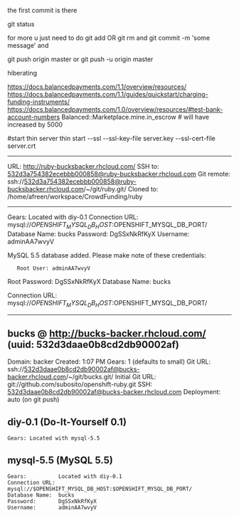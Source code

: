 
the first commit is there

git status

for more u just need to do
git add <somthing> OR git rm <filenames>
and
git commit -m 'some message'
and

git push origin master
or
git push -u origin master

hiberating



﻿https://docs.balancedpayments.com/1.1/overview/resources/
https://docs.balancedpayments.com/1.1/guides/quickstart/charging-funding-instruments/
https://docs.balancedpayments.com/1.0/overview/resources/#test-bank-account-numbers
Balanced::Marketplace.mine.in_escrow # will have increased by 5000

#start thin server
thin start --ssl --ssl-key-file server.key --ssl-cert-file server.crt

--------------------

  URL:        http://ruby-bucksbacker.rhcloud.com/
  SSH to:     532d3a754382ecebbb000858@ruby-bucksbacker.rhcloud.com
  Git remote: ssh://532d3a754382ecebbb000858@ruby-bucksbacker.rhcloud.com/~/git/ruby.git/
  Cloned to:  /home/afreen/workspace/CrowdFunding/ruby

------------------------

  Gears:          Located with diy-0.1
  Connection URL: mysql://$OPENSHIFT_MYSQL_DB_HOST:$OPENSHIFT_MYSQL_DB_PORT/
  Database Name:  bucks
  Password:       DgSSxNkRfKyX
  Username:       adminAA7wvyV

MySQL 5.5 database added.  Please make note of these credentials:

       Root User: adminAA7wvyV
   Root Password: DgSSxNkRfKyX
   Database Name: bucks

Connection URL: mysql://$OPENSHIFT_MYSQL_DB_HOST:$OPENSHIFT_MYSQL_DB_PORT/

-------------------------

bucks @ http://bucks-backer.rhcloud.com/ (uuid: 532d3daae0b8cd2db90002af)
-------------------------------------------------------------------------
  Domain:          backer
  Created:         1:07 PM
  Gears:           1 (defaults to small)
  Git URL:         ssh://532d3daae0b8cd2db90002af@bucks-backer.rhcloud.com/~/git/bucks.git/
  Initial Git URL: git://github.com/subosito/openshift-ruby.git
  SSH:             532d3daae0b8cd2db90002af@bucks-backer.rhcloud.com
  Deployment:      auto (on git push)

  diy-0.1 (Do-It-Yourself 0.1)
  ----------------------------
    Gears: Located with mysql-5.5

  mysql-5.5 (MySQL 5.5)
  ---------------------
    Gears:          Located with diy-0.1
    Connection URL: mysql://$OPENSHIFT_MYSQL_DB_HOST:$OPENSHIFT_MYSQL_DB_PORT/
    Database Name:  bucks
    Password:       DgSSxNkRfKyX
    Username:       adminAA7wvyV
